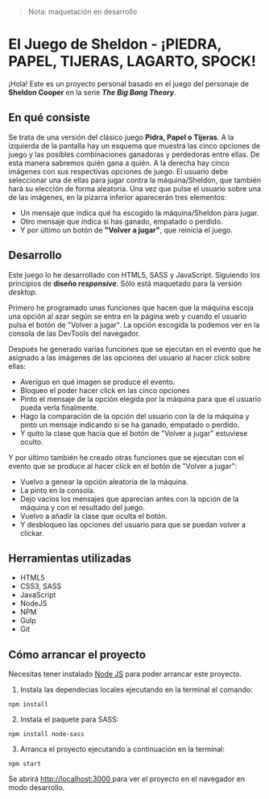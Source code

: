 > Nota: maquetación en desarrollo

# El Juego de Sheldon - ¡PIEDRA, PAPEL, TIJERAS, LAGARTO, SPOCK!

¡Hola! Este es un proyecto personal basado en el juego del personaje de **Sheldon Cooper** en la serie **_The Big Bang Theory_**.

## En qué consiste

Se trata de una versión del clásico juego **Pidra, Papel o Tijeras**.
A la izquierda de la pantalla hay un esquema que muestra las cinco opciones de juego y las posibles combinaciones ganadoras y perdedoras entre ellas. De esta manera sabremos quién gana a quién.
A la derecha hay cinco imágenes con sus respectivas opciones de juego. El usuario debe seleccionar una de ellas para jugar contra la máquina/Sheldon, que también hará su elección de forma aleatoria.
Una vez que pulse el usuario sobre una de las imágenes, en la pizarra inferior aparecerán tres elementos:

- Un mensaje que indica qué ha escogido la máquina/Sheldon para jugar.
- Otro mensaje que indica si has ganado, empatado o perdido.
- Y por último un botón de **"Volver a jugar"**, que reinicia el juego.

## Desarrollo

Este juego lo he desarrollado con HTML5, SASS y JavaScript. Siguiendo los principios de **diseño _responsive_**. Sólo está maquetado para la versión _desktop_.

Primero he programado unas funciones que hacen que la máquina escoja una opción al azar según se entra en la página web y cuando el usuario pulsa el botón de "Volver a jugar". La opción escogida la podemos ver en la consola de las DevTools del navegador.

Después he generado varias funciones que se ejecutan en el evento que he asignado a las imágenes de las opciones del usuario al hacer click sobre ellas:

- Averiguo en qué imagen se produce el evento.
- Bloqueo el poder hacer click en las cinco opciones
- Pinto el mensaje de la opción elegida por la máquina para que el usuario pueda verla finalmente.
- Hago la comparación de la opción del usuario con la de la máquina y pinto un mensaje indicando si se ha ganado, empatado o perdido.
- Y quito la clase que hacía que el botón de "Volver a jugar" estuviese oculto.

Y por último también he creado otras funciones que se ejecutan con el evento que se produce al hacer click en el botón de "Volver a jugar":

- Vuelvo a genear la opción aleatoria de la máquina.
- La pinto en la consola.
- Dejo vacíos los mensajes que aparecían antes con la opción de la máquina y con el resultado del juego.
- Vuelvo a añadir la clase que oculta el botón.
- Y desbloqueo las opciones del usuario para que se puedan volver a clickar.

## Herramientas utilizadas

- HTML5
- CSS3, SASS
- JavaScript
- NodeJS
- NPM
- Gulp
- Git

## Cómo arrancar el proyecto

Necesitas tener instalado [Node JS](https://nodejs.org/en) para poder arrancar este proyecto.

1. Instala las dependecias locales ejecutando en la terminal el comando:

```
npm install
```

2. Instala el paquete para SASS:

```
npm install node-sass
```

3. Arranca el proyecto ejecutando a continuación en la terminal:

```
npm start
```

Se abrirá [http://localhost:3000 ](http://localhost:3000)para ver el proyecto en el navegador en modo desarrollo.
